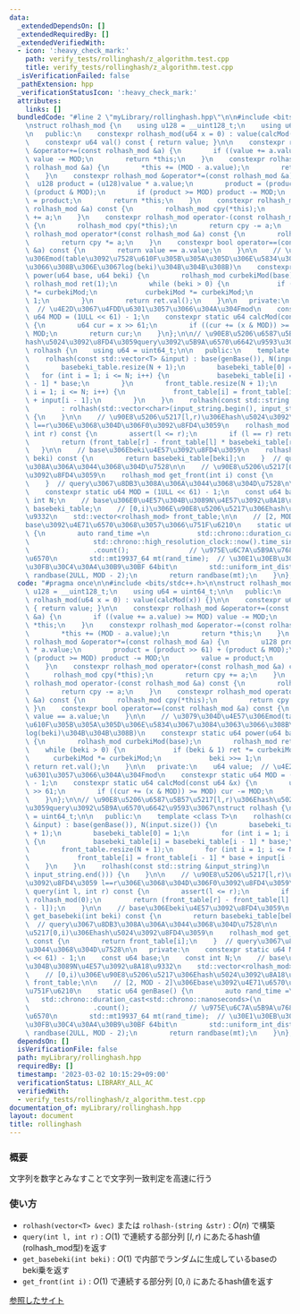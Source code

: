 ```yaml
---
data:
  _extendedDependsOn: []
  _extendedRequiredBy: []
  _extendedVerifiedWith:
  - icon: ':heavy_check_mark:'
    path: verify_tests/rollinghash/z_algorithm.test.cpp
    title: verify_tests/rollinghash/z_algorithm.test.cpp
  _isVerificationFailed: false
  _pathExtension: hpp
  _verificationStatusIcon: ':heavy_check_mark:'
  attributes:
    links: []
  bundledCode: "#line 2 \"myLibrary/rollinghash.hpp\"\n\n#include <bits/stdc++.h>\n\
    \nstruct rolhash_mod {\n    using u128 = __uint128_t;\n    using u64 = uint64_t;\n\
    \n   public:\n    constexpr rolhash_mod(u64 x = 0) : value(calcMod(x)) {}\n\n\
    \    constexpr u64 val() const { return value; }\n\n    constexpr rolhash_mod\
    \ &operator+=(const rolhash_mod &a) {\n        if ((value += a.value) >= MOD)\
    \ value -= MOD;\n        return *this;\n    }\n    constexpr rolhash_mod &operator-=(const\
    \ rolhash_mod &a) {\n        *this += (MOD - a.value);\n        return *this;\n\
    \    }\n    constexpr rolhash_mod &operator*=(const rolhash_mod &a) {\n      \
    \  u128 product = (u128)value * a.value;\n        product = (product >> 61) +\
    \ (product & MOD);\n        if (product >= MOD) product -= MOD;\n        value\
    \ = product;\n        return *this;\n    }\n    constexpr rolhash_mod operator+(const\
    \ rolhash_mod &a) const {\n        rolhash_mod cpy(*this);\n        return cpy\
    \ += a;\n    }\n    constexpr rolhash_mod operator-(const rolhash_mod &a) const\
    \ {\n        rolhash_mod cpy(*this);\n        return cpy -= a;\n    }\n    constexpr\
    \ rolhash_mod operator*(const rolhash_mod &a) const {\n        rolhash_mod cpy(*this);\n\
    \        return cpy *= a;\n    }\n    constexpr bool operator==(const rolhash_mod\
    \ &a) const {\n        return value == a.value;\n    }\n\n    // \u3079\u304D\u4E57\
    \u306Emod(table\u3092\u7528\u610F\u305B\u305A\u305D\u306E\u5834\u3067\u3084\u3063\
    \u3066\u308B\u306E\u3067log(beki)\u304B\u304B\u308B)\n    constexpr static u64\
    \ power(u64 base, u64 beki) {\n        rolhash_mod curbekiMod(base);\n       \
    \ rolhash_mod ret(1);\n        while (beki > 0) {\n            if (beki & 1) ret\
    \ *= curbekiMod;\n            curbekiMod *= curbekiMod;\n            beki >>=\
    \ 1;\n        }\n        return ret.val();\n    }\n\n   private:\n    u64 value;\
    \  // \u4E2D\u3067\u4FDD\u6301\u3057\u3066\u304A\u304Fmod\n    constexpr static\
    \ u64 MOD = (1ULL << 61) - 1;\n    constexpr static u64 calcMod(const u64 &x)\
    \ {\n        u64 cur = x >> 61;\n        if ((cur += (x & MOD)) >= MOD) cur -=\
    \ MOD;\n        return cur;\n    }\n};\n\n// \u90E8\u5206\u6587\u5B57\u5217[l,r)\u306E\
    hash\u5024\u3092\u8FD4\u3059query\u3092\u5B9A\u6570\u6642\u9593\u3067\nstruct\
    \ rolhash {\n    using u64 = uint64_t;\n\n   public:\n    template <class T>\n\
    \    rolhash(const std::vector<T> &input) : base(genBase()), N(input.size()) {\n\
    \        basebeki_table.resize(N + 1);\n        basebeki_table[0] = 1;\n     \
    \   for (int i = 1; i <= N; i++) {\n            basebeki_table[i] = basebeki_table[i\
    \ - 1] * base;\n        }\n        front_table.resize(N + 1);\n        for (int\
    \ i = 1; i <= N; i++) {\n            front_table[i] = front_table[i - 1] * base\
    \ + input[i - 1];\n        }\n    }\n    rolhash(const std::string &input_string)\n\
    \        : rolhash(std::vector<char>(input_string.begin(), input_string.end()))\
    \ {\n    }\n\n    // \u90E8\u5206\u5217[l,r)\u306Ehash\u5024\u3092\u8FD4\u3059\
    \ l==r\u306E\u3068\u304D\u306F0\u3092\u8FD4\u3059\n    rolhash_mod query(int l,\
    \ int r) const {\n        assert(l <= r);\n        if (l == r) return rolhash_mod(0);\n\
    \        return (front_table[r] - front_table[l] * basebeki_table[r - l]);\n \
    \   }\n\n    // base\u306Ebeki\u4E57\u3092\u8FD4\u3059\n    rolhash_mod get_basebeki(int\
    \ beki) const {\n        return basebeki_table[beki];\n    }  // query\u3067\u8DB3\
    \u308A\u306A\u3044\u3068\u304D\u7528\n\n    // \u90E8\u5206\u5217[0,i)\u306Ehash\u5024\
    \u3092\u8FD4\u3059\n    rolhash_mod get_front(int i) const {\n        return front_table[i];\n\
    \    }  // query\u3067\u8DB3\u308A\u306A\u3044\u3068\u304D\u7528\n\n   private:\n\
    \    constexpr static u64 MOD = (1ULL << 61) - 1;\n    const u64 base;\n    const\
    \ int N;\n    // base\u306E0\u4E57\u304B\u3089N\u4E57\u3092\u8A18\u9332\n    std::vector<rolhash_mod>\
    \ basebeki_table;\n    // [0,i)\u306E\u90E8\u5206\u5217\u306Ehash\u5024\u3092\u8A18\
    \u9332\n    std::vector<rolhash_mod> front_table;\n\n    // [2, MOD - 2]\u306E\
    base\u3092\u4E71\u6570\u3068\u3057\u3066\u751F\u6210\n    static u64 genBase()\
    \ {\n        auto rand_time =\n            std::chrono::duration_cast<std::chrono::nanoseconds>(\n\
    \                std::chrono::high_resolution_clock::now().time_since_epoch())\n\
    \                .count();               // \u975E\u6C7A\u5B9A\u7684\u306A\u4E71\
    \u6570\n        std::mt19937_64 mt(rand_time);  // \u30E1\u30EB\u30BB\u30F3\u30CC\
    \u30FB\u30C4\u30A4\u30B9\u30BF 64bit\n        std::uniform_int_distribution<u64>\
    \ randbase(2ULL, MOD - 2);\n        return randbase(mt);\n    }\n};\n"
  code: "#pragma once\n\n#include <bits/stdc++.h>\n\nstruct rolhash_mod {\n    using\
    \ u128 = __uint128_t;\n    using u64 = uint64_t;\n\n   public:\n    constexpr\
    \ rolhash_mod(u64 x = 0) : value(calcMod(x)) {}\n\n    constexpr u64 val() const\
    \ { return value; }\n\n    constexpr rolhash_mod &operator+=(const rolhash_mod\
    \ &a) {\n        if ((value += a.value) >= MOD) value -= MOD;\n        return\
    \ *this;\n    }\n    constexpr rolhash_mod &operator-=(const rolhash_mod &a) {\n\
    \        *this += (MOD - a.value);\n        return *this;\n    }\n    constexpr\
    \ rolhash_mod &operator*=(const rolhash_mod &a) {\n        u128 product = (u128)value\
    \ * a.value;\n        product = (product >> 61) + (product & MOD);\n        if\
    \ (product >= MOD) product -= MOD;\n        value = product;\n        return *this;\n\
    \    }\n    constexpr rolhash_mod operator+(const rolhash_mod &a) const {\n  \
    \      rolhash_mod cpy(*this);\n        return cpy += a;\n    }\n    constexpr\
    \ rolhash_mod operator-(const rolhash_mod &a) const {\n        rolhash_mod cpy(*this);\n\
    \        return cpy -= a;\n    }\n    constexpr rolhash_mod operator*(const rolhash_mod\
    \ &a) const {\n        rolhash_mod cpy(*this);\n        return cpy *= a;\n   \
    \ }\n    constexpr bool operator==(const rolhash_mod &a) const {\n        return\
    \ value == a.value;\n    }\n\n    // \u3079\u304D\u4E57\u306Emod(table\u3092\u7528\
    \u610F\u305B\u305A\u305D\u306E\u5834\u3067\u3084\u3063\u3066\u308B\u306E\u3067\
    log(beki)\u304B\u304B\u308B)\n    constexpr static u64 power(u64 base, u64 beki)\
    \ {\n        rolhash_mod curbekiMod(base);\n        rolhash_mod ret(1);\n    \
    \    while (beki > 0) {\n            if (beki & 1) ret *= curbekiMod;\n      \
    \      curbekiMod *= curbekiMod;\n            beki >>= 1;\n        }\n       \
    \ return ret.val();\n    }\n\n   private:\n    u64 value;  // \u4E2D\u3067\u4FDD\
    \u6301\u3057\u3066\u304A\u304Fmod\n    constexpr static u64 MOD = (1ULL << 61)\
    \ - 1;\n    constexpr static u64 calcMod(const u64 &x) {\n        u64 cur = x\
    \ >> 61;\n        if ((cur += (x & MOD)) >= MOD) cur -= MOD;\n        return cur;\n\
    \    }\n};\n\n// \u90E8\u5206\u6587\u5B57\u5217[l,r)\u306Ehash\u5024\u3092\u8FD4\
    \u3059query\u3092\u5B9A\u6570\u6642\u9593\u3067\nstruct rolhash {\n    using u64\
    \ = uint64_t;\n\n   public:\n    template <class T>\n    rolhash(const std::vector<T>\
    \ &input) : base(genBase()), N(input.size()) {\n        basebeki_table.resize(N\
    \ + 1);\n        basebeki_table[0] = 1;\n        for (int i = 1; i <= N; i++)\
    \ {\n            basebeki_table[i] = basebeki_table[i - 1] * base;\n        }\n\
    \        front_table.resize(N + 1);\n        for (int i = 1; i <= N; i++) {\n\
    \            front_table[i] = front_table[i - 1] * base + input[i - 1];\n    \
    \    }\n    }\n    rolhash(const std::string &input_string)\n        : rolhash(std::vector<char>(input_string.begin(),\
    \ input_string.end())) {\n    }\n\n    // \u90E8\u5206\u5217[l,r)\u306Ehash\u5024\
    \u3092\u8FD4\u3059 l==r\u306E\u3068\u304D\u306F0\u3092\u8FD4\u3059\n    rolhash_mod\
    \ query(int l, int r) const {\n        assert(l <= r);\n        if (l == r) return\
    \ rolhash_mod(0);\n        return (front_table[r] - front_table[l] * basebeki_table[r\
    \ - l]);\n    }\n\n    // base\u306Ebeki\u4E57\u3092\u8FD4\u3059\n    rolhash_mod\
    \ get_basebeki(int beki) const {\n        return basebeki_table[beki];\n    }\
    \  // query\u3067\u8DB3\u308A\u306A\u3044\u3068\u304D\u7528\n\n    // \u90E8\u5206\
    \u5217[0,i)\u306Ehash\u5024\u3092\u8FD4\u3059\n    rolhash_mod get_front(int i)\
    \ const {\n        return front_table[i];\n    }  // query\u3067\u8DB3\u308A\u306A\
    \u3044\u3068\u304D\u7528\n\n   private:\n    constexpr static u64 MOD = (1ULL\
    \ << 61) - 1;\n    const u64 base;\n    const int N;\n    // base\u306E0\u4E57\
    \u304B\u3089N\u4E57\u3092\u8A18\u9332\n    std::vector<rolhash_mod> basebeki_table;\n\
    \    // [0,i)\u306E\u90E8\u5206\u5217\u306Ehash\u5024\u3092\u8A18\u9332\n    std::vector<rolhash_mod>\
    \ front_table;\n\n    // [2, MOD - 2]\u306Ebase\u3092\u4E71\u6570\u3068\u3057\u3066\
    \u751F\u6210\n    static u64 genBase() {\n        auto rand_time =\n         \
    \   std::chrono::duration_cast<std::chrono::nanoseconds>(\n                std::chrono::high_resolution_clock::now().time_since_epoch())\n\
    \                .count();               // \u975E\u6C7A\u5B9A\u7684\u306A\u4E71\
    \u6570\n        std::mt19937_64 mt(rand_time);  // \u30E1\u30EB\u30BB\u30F3\u30CC\
    \u30FB\u30C4\u30A4\u30B9\u30BF 64bit\n        std::uniform_int_distribution<u64>\
    \ randbase(2ULL, MOD - 2);\n        return randbase(mt);\n    }\n};"
  dependsOn: []
  isVerificationFile: false
  path: myLibrary/rollinghash.hpp
  requiredBy: []
  timestamp: '2023-03-02 10:15:29+09:00'
  verificationStatus: LIBRARY_ALL_AC
  verifiedWith:
  - verify_tests/rollinghash/z_algorithm.test.cpp
documentation_of: myLibrary/rollinghash.hpp
layout: document
title: rollinghash
---
```


### 概要
文字列を数字とみなすことで文字列一致判定を高速に行う

### 使い方
- `rolhash(vector<T> &vec)` または `rolhash-(string &str)` : $O(n)$ で構築  
- `query(int l, int r)` :  $O(1)$ で連続する部分列 $[l, r)$ にあたるhash値(rolhash_mod型)を返す  
- `get_basebeki(int beki)` : $O(1)$ で内部でランダムに生成しているbaseのbeki乗を返す  
- `get_front(int i)` : $O(1)$ で連続する部分列 $[0, i)$ にあたるhash値を返す

[参照したサイト](https://qiita.com/keymoon/items/11fac5627672a6d6a9f6)